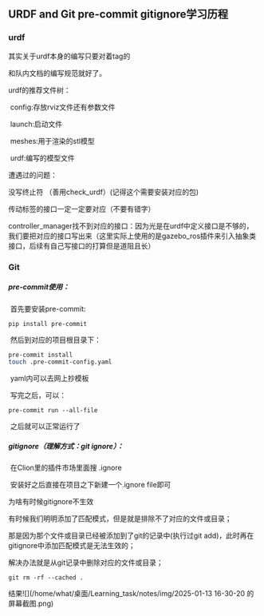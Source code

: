 ## URDF and Git pre-commit gitignore学习历程

### urdf

其实关于urdf本身的编写只要对着tag的

[解释]: https://zhuanlan.zhihu.com/p/83280676

和队内文档的编写规范就好了。

urdf的推荐文件树：

​	config:存放rviz文件还有参数文件

​	launch:启动文件

​	meshes:用于渲染的stl模型

​	urdf:编写的模型文件

遭遇过的问题：

  没写终止符 （善用check_urdf）(记得这个需要安装对应的包)

  传动标签<transmission>的接口一定一定要对应（不要有错字）

  controller_manager找不到对应的接口：因为光是在urdf中定义接口是不够的，我们要把对应的接口写出来（这里实际上使用的是gazebo_ros插件来引入抽象类接口，后续有自己写接口的打算但是道阻且长）



### Git

##### 	pre-commit使用：

​	首先要安装pre-commit:

	pip install pre-commit

​	然后到对应的项目根目录下：

```bash
pre-commit install
touch .pre-commit-config.yaml
```

​	yaml内可以去网上抄模板

​	写完之后，可以：

```
pre-commit run --all-file
```

​	之后就可以正常运行了

##### 	gitignore（理解方式：git ignore）：

​	在Clion里的插件市场里面搜 .ignore

​	安装好之后直接在项目之下新建一个.ignore file即可



为啥有时候gitignore不生效

有时候我们明明添加了匹配模式，但是就是排除不了对应的文件或目录；

那是因为那个文件或目录已经被添加到了git的记录中(执行过git add)，此时再在gitignore中添加匹配模式是无法生效的；

解决办法就是从git记录中删除对应的文件或目录；

```
git rm -rf --cached .
```



结果![](/home/what/桌面/Learning_task/notes/img/2025-01-13 16-30-20 的屏幕截图.png)
